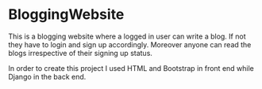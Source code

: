 # BloggingWebsite
This is a blogging website where a logged in user can write a blog. If not they have to login and sign up accordingly. Moreover anyone can read the blogs irrespective of their signing up status.

In order to create this project I used HTML and Bootstrap in front end while Django in the back end.
